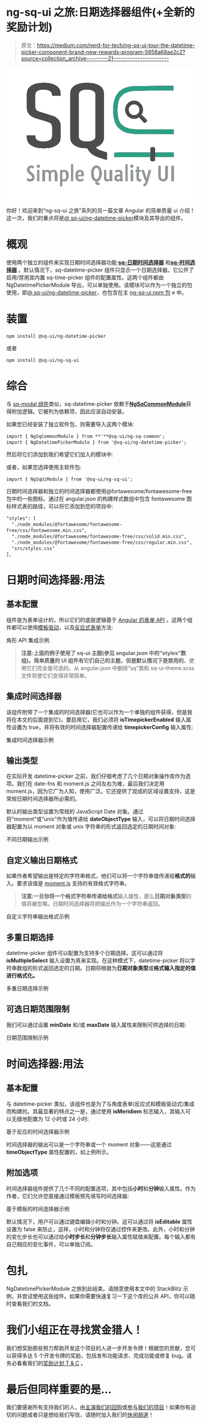 # ng-sq-ui 之旅:日期选择器组件(+全新的奖励计划)

> 原文：<https://medium.com/nerd-for-tech/ng-sq-ui-tour-the-datetime-picker-component-brand-new-rewards-program-5958a68ae2c2?source=collection_archive---------21----------------------->

![](img/9d5e8253d4a32077835ac0cab69d3b9e.png)

你好！欢迎来到“ng-sq-ui 之旅”系列的另一篇文章 Angular 的简单质量 ui 介绍！这一次，我们的重点将是[@ sq-ui/ng-datetime-picker](https://www.npmjs.com/package/@sq-ui/ng-datetime-picker)模块及其导出的组件。

# 概观

使用两个独立的组件来实现日期时间选择器功能:[**sq-日期时间选择器**](https://sq-ui.github.io/ng-sq-ui/#/datetime-picker-module?id=sq-datetime-picker) 和[**sq-时间选择器**](https://sq-ui.github.io/ng-sq-ui/#/datetime-picker-module?id=sq-time-picker) 。默认情况下，sq-datetime-picker 组件只显示一个日期选择器。它公开了启用/禁用其内置 sq-time-picker 组件的配置属性。这两个组件都由 NgDatetimePickerModule 导出，可以单独使用。该模块可以作为一个独立的包使用，即[@ sq-ui/ng-datetime-picker](https://www.npmjs.com/package/@sq-ui/ng-datetime-picker)，也包含在主 [ng-sq-ui npm 包](https://www.npmjs.com/package/@sq-ui/ng-sq-ui) e 中。

# 装置

```
npm install @sq-ui/ng-datetime-picker
```

或者

```
npm install @sq-ui/ng-sq-ui
```

# 综合

与 [sq-modal 组件](/@rhythmxholic/ng-sq-ui-tour-the-modal-component-f858586b566f)类似，sq-datetime-picker 依赖于[**NgSqCommonModule**](https://sq-ui.github.io/ng-sq-ui/#/common-module)获得附加逻辑。它被列为依赖项，因此应该自动安装。

如果您已经安装了独立软件包，则需要导入这两个模块:

```
import { NgSqCommonModule } from **'**@sq-ui/ng-sq-common';
import { NgDatetimePickerModule } from '@sq-ui/ng-datetime-picker';
```

然后将它们添加到我们希望它们加入的模块中:

或者，如果您选择使用主软件包:

```
import { NgSqUiModule } from '@sq-ui/ng-sq-ui';
```

日期时间选择器和独立的时间选择器都使用@fortawesome/fontawesome-free 包中的一些图标。通过在 angular.json 的构建样式数组中包含 fontawesome 图标样式表的路径，可以将它添加到您的项目中:

```
"styles": [
  "./node_modules/@fortawesome/fontawesome-free/css/fontawesome.min.css",
  "./node_modules/@fortawesome/fontawesome-free/css/solid.min.css",
  "./node_modules/@fortawesome/fontawesome-free/css/regular.min.css",
  "src/styles.css"
],
```

# 日期时间选择器:用法

## 基本配置

组件是为表单设计的，所以它们的底层逻辑基于 [Angular 的表单 API](https://angular.io/api/forms/ControlValueAccessor) 。这两个组件都可以使用[模板驱动](https://angular.io/guide/forms)，以及[反应式表单](https://angular.io/guide/reactive-forms)方法:

角形 API 集成示例

> **注意:**上面的例子使用了 sq-ui 主题(参见 angular.json 中的“styles”数组)。简单质量的 UI 组件有它们自己的主题，但是默认情况下**是禁用的**。使用它们完全是可选的。从 angular.json 中删除“sq”类和 sq-ui-theme.scss 文件将使它们变得非常简单。

## 集成时间选择器

该组件附带了一个集成的时间选择器(它也可以作为一个单独的组件获得，但是我将在本文的后面提到它)。要启用它，我们必须将 **isTimepickerEnabled** 输入属性设置为 true，并将有效的时间选择器配置传递给 **timepickerConfig** 输入属性:

集成时间选择器示例

## 输出类型

在实际开发 datetime-picker 之前，我们仔细考虑了几个日期对象操作库作为选项。我们在 date-fns 和 moment.js 之间左右为难，最后我们决定用 moment.js，因为它广为人知，使用广泛。它还提供了现成的区域设置支持，这是常规日期时间选择器所必需的。

默认的输出类型设置为常规的 JavaScript Date 对象。通过将“moment”或“unix”作为值传递给 **dateObjectType** 输入，可以将日期时间选择器配置为以 moment 对象或 unix 字符串的形式返回选定的日期时间对象:

不同日期输出示例

## 自定义输出日期格式

如果作者希望输出是特定的字符串格式，他们可以将一个字符串值传递给**格式的**输入。要求该值是 [moment.js](https://momentjs.com/docs/#/parsing/string-format/) 支持的有效格式字符串。

> **注意:**一旦你将一个格式字符串传递给**格式**输入属性，那么**日期对象类型**的值将被忽略，日期时间选择器将把输出作为一个字符串返回。

自定义字符串输出格式示例

## 多重日期选择

datetime-picker 组件可以配置为支持多个日期选择。这可以通过将 **isMultipleSelect** 输入设置为真来实现。在这种模式下，datetime-picker 将以字符串数组的形式返回选定的日期。日期将根据为**日期对象类型**或**格式输入指定的值进行格式化。**

多重日期选择示例

## 可选日期范围限制

我们可以通过设置 **minDate** 和/或 **maxDate** 输入属性来限制可供选择的日期:

日期范围限制示例

# 时间选择器:用法

## 基本配置

与 datetime-picker 类似，该组件也是为了与角度表单(反应式和模板驱动式)集成而构建的。其最显著的特点之一是，通过使用 **isMeridiem** 标志输入，其输入可以无缝地配置为 12 小时或 24 小时:

基于反应的时间选择器示例

时间选择器的输出可以是一个字符串或一个 moment 对象——这是通过 **timeObjectType** 属性配置的，如上例所示。

## 附加选项

时间选择器组件提供了几个不同的配置选项，其中包括**小时**和**分钟**输入属性。作为作者，它们允许您直接通过模板预先填写时间选择器:

基于模板的时间选择器示例

默认情况下，用户可以通过键盘编辑小时和分钟。这可以通过将 **isEditable** 属性设置为 false 来防止，这样，小时和分钟将仅通过控件来更改。此外，小时和分钟的变化步长也可以通过给**小时步长**和**分钟步长**输入属性赋值来配置。每个输入都有自己相应的变化事件，可以单独订阅。

# 包扎

NgDatetimePickerModule 之旅到此结束。请随意使用本文中的 StackBlitz 示例，并尝试使用这些组件。如果你需要快速复习一下这个库的公共 API，你可以随时查看我们的文档。

# 我们小组正在寻找赏金猎人！

我们想奖励那些努力帮助开发这个项目的人进一步开发令牌！根据您的贡献，您可以获得多达 5 个开发令牌的奖励，包括发布功能请求、完成功能或修复 bug。请务必看看我们的[奖励计划 T & C](https://sq-ui.github.io/ng-sq-ui/#/bounty-program) 。

# 最后但同样重要的是…

我们要感谢所有支持我们的人，由[主演我们的回购](https://github.com/SQ-UI/ng-sq-ui)或[参与我们的项目](https://stakes.social/0x014f98F05c0BeD44B4Cf0532a93312a2135afaB8)！如果你有迫切的问题或者只是想给我们写信，请随时加入我们的[休闲频道](https://join.slack.com/t/sq-ui-kit/shared_invite/zt-6sfsgfgm-NVIG8lgR~205VjxsuSG8Gg)！